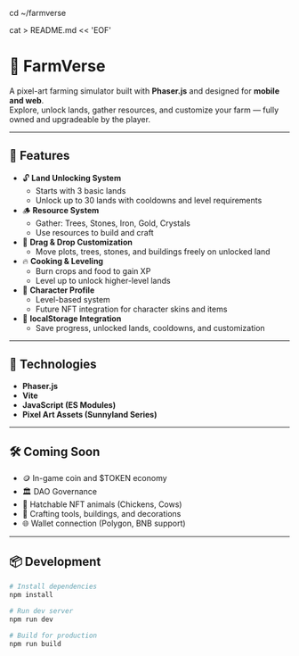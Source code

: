 cd ~/farmverse

cat > README.md << 'EOF'
# 🌾 FarmVerse

A pixel-art farming simulator built with **Phaser.js** and designed for **mobile and web**.  
Explore, unlock lands, gather resources, and customize your farm — fully owned and upgradeable by the player.

---

## 🚀 Features

- 🔓 **Land Unlocking System**
  - Starts with 3 basic lands
  - Unlock up to 30 lands with cooldowns and level requirements
- 🪵 **Resource System**
  - Gather: Trees, Stones, Iron, Gold, Crystals
  - Use resources to build and craft
- 🧱 **Drag & Drop Customization**
  - Move plots, trees, stones, and buildings freely on unlocked land
- 🔥 **Cooking & Leveling**
  - Burn crops and food to gain XP
  - Level up to unlock higher-level lands
- 👤 **Character Profile**
  - Level-based system
  - Future NFT integration for character skins and items
- 💾 **localStorage Integration**
  - Save progress, unlocked lands, cooldowns, and customization

---

## 🧩 Technologies

- **Phaser.js**
- **Vite**
- **JavaScript (ES Modules)**
- **Pixel Art Assets (Sunnyland Series)**

---

## 🛠️ Coming Soon

- 🪙 In-game coin and $TOKEN economy
- 🏛 DAO Governance
- 🧬 Hatchable NFT animals (Chickens, Cows)
- 🧰 Crafting tools, buildings, and decorations
- 🌐 Wallet connection (Polygon, BNB support)

---

## 📦 Development

```bash
# Install dependencies
npm install

# Run dev server
npm run dev

# Build for production
npm run build
